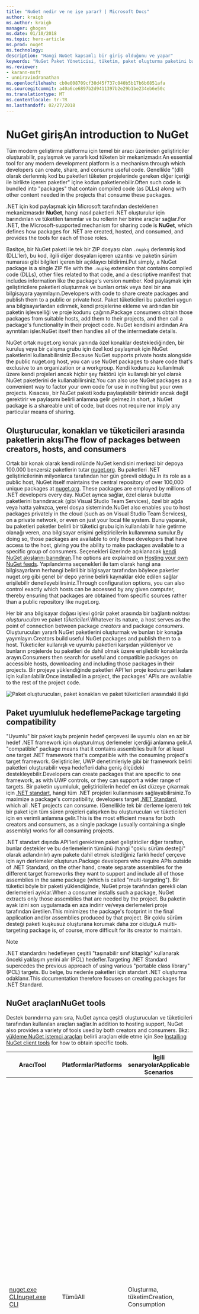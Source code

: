 ```yaml
---
title: "NuGet nedir ve ne işe yarar? | Microsoft Docs"
author: kraigb
ms.author: kraigb
manager: ghogen
ms.date: 01/10/2018
ms.topic: hero-article
ms.prod: nuget
ms.technology: 
description: "Hangi NuGet kapsamlı bir giriş olduğunu ve yapar"
keywords: "NuGet Paket Yöneticisi, tüketim, paket oluşturma paketini barındırma"
ms.reviewer:
- karann-msft
- unniravindranathan
ms.openlocfilehash: cb0e008709cf30d45f737c040b5b17b6b6851afa
ms.sourcegitcommit: a40a6ce6897b2d9411397b2e29b1be234eb6e50c
ms.translationtype: MT
ms.contentlocale: tr-TR
ms.lasthandoff: 02/27/2018
---
```

# <a name="an-introduction-to-nuget"></a><span data-ttu-id="1d46c-105">NuGet giriş</span><span class="sxs-lookup"><span data-stu-id="1d46c-105">An introduction to NuGet</span></span>

<span data-ttu-id="1d46c-106">Tüm modern geliştirme platformu için temel bir aracı üzerinden geliştiriciler oluşturabilir, paylaşmak ve yararlı kod tüketen bir mekanizmadır.</span><span class="sxs-lookup"><span data-stu-id="1d46c-106">An essential tool for any modern development platform is a mechanism through which developers can create, share, and consume useful code.</span></span> <span data-ttu-id="1d46c-107">Genellikle "(dll) olarak derlenmiş kod bu paketleri tüketen projelerinde gereken diğer içeriği ile birlikte içeren paketler" içine kodun paketlenebilir.</span><span class="sxs-lookup"><span data-stu-id="1d46c-107">Often such code is bundled into "packages" that contain compiled code (as DLLs) along with other content needed in the projects that consume these packages.</span></span>

<span data-ttu-id="1d46c-108">.NET için kod paylaşmak için Microsoft tarafından desteklenen mekanizmasıdır **NuGet**, hangi nasıl paketleri .NET oluşturulur için barındırılan ve tüketilen tanımlar ve bu rollerin her birine araçlar sağlar.</span><span class="sxs-lookup"><span data-stu-id="1d46c-108">For .NET, the Microsoft-supported mechanism for sharing code is **NuGet**, which defines how packages for .NET are created, hosted, and consumed, and provides the tools for each of those roles.</span></span>

<span data-ttu-id="1d46c-109">Basitçe, bir NuGet paketi ile tek bir ZIP dosyası olan `.nupkg` derlenmiş kod (DLL'ler), bu kod, ilgili diğer dosyaları içeren uzantısı ve paketin sürüm numarası gibi bilgileri içeren bir açıklayıcı bildirimi.</span><span class="sxs-lookup"><span data-stu-id="1d46c-109">Put simply, a NuGet package is a single ZIP file with the `.nupkg` extension that contains compiled code (DLLs), other files related to that code, and a descriptive manifest that includes information like the package's version number.</span></span> <span data-ttu-id="1d46c-110">Kod paylaşmak için geliştiricilere paketleri oluşturmak ve bunları ortak veya özel bir ana bilgisayara yayımlayın.</span><span class="sxs-lookup"><span data-stu-id="1d46c-110">Developers with code to share create packages and publish them to a public or private host.</span></span> <span data-ttu-id="1d46c-111">Paket tüketicileri bu paketleri uygun ana bilgisayarlardan edinmek, kendi projelerine ekleme ve ardından bir paketin işlevselliği ve proje kodunu çağırın.</span><span class="sxs-lookup"><span data-stu-id="1d46c-111">Package consumers obtain those packages from suitable hosts, add them to their projects, and then call a package's functionality in their project code.</span></span> <span data-ttu-id="1d46c-112">NuGet kendisini ardından Ara ayrıntıları işler.</span><span class="sxs-lookup"><span data-stu-id="1d46c-112">NuGet itself then handles all of the intermediate details.</span></span>

<span data-ttu-id="1d46c-113">NuGet ortak nuget.org konak yanında özel konaklar desteklediğinden, bir kuruluş veya bir çalışma grubu için özel kod paylaşmak için NuGet paketlerini kullanabilirsiniz.</span><span class="sxs-lookup"><span data-stu-id="1d46c-113">Because NuGet supports private hosts alongside the public nuget.org host, you can use NuGet packages to share code that's exclusive to an organization or a workgroup.</span></span> <span data-ttu-id="1d46c-114">Kendi kodunuzu kullanılmak üzere kendi projeleri ancak hiçbir şey faktörü için kullanışlı bir yol olarak NuGet paketlerini de kullanabilirsiniz.</span><span class="sxs-lookup"><span data-stu-id="1d46c-114">You can also use NuGet packages as a convenient way to factor your own code for use in nothing but your own projects.</span></span> <span data-ttu-id="1d46c-115">Kısacası, bir NuGet paketi kodu paylaşılabilir birimidir ancak değil gerektirir ve paylaşımı belirli anlamına gelir gelmez.</span><span class="sxs-lookup"><span data-stu-id="1d46c-115">In short, a NuGet package is a shareable unit of code, but does not require nor imply any particular means of sharing.</span></span>

## <a name="the-flow-of-packages-between-creators-hosts-and-consumers"></a><span data-ttu-id="1d46c-116">Oluşturucular, konakları ve tüketicileri arasında paketlerin akışı</span><span class="sxs-lookup"><span data-stu-id="1d46c-116">The flow of packages between creators, hosts, and consumers</span></span>

<span data-ttu-id="1d46c-117">Ortak bir konak olarak kendi rolünde NuGet kendisini merkezi bir depoya 100.000 benzersiz paketlerin tutar [nuget.org](https://www.nuget.org). Bu paketleri .NET geliştiricilerinin milyonlarca tarafından her gün görevli olduğu.</span><span class="sxs-lookup"><span data-stu-id="1d46c-117">In its role as a public host, NuGet itself maintains the central repository of over 100,000 unique packages at [nuget.org](https://www.nuget.org). These packages are employed by millions of .NET developers every day.</span></span> <span data-ttu-id="1d46c-118">NuGet ayrıca sağlar, özel olarak bulutta paketlerini barındıracak (gibi Visual Studio Team Services), özel bir ağda veya hatta yalnızca, yerel dosya sisteminde.</span><span class="sxs-lookup"><span data-stu-id="1d46c-118">NuGet also enables you to host packages privately in the cloud (such as on Visual Studio Team Services), on a private network, or even on just your local file system.</span></span> <span data-ttu-id="1d46c-119">Bunu yaparak, bu paketleri paketler belirli bir tüketici grubu için kullanılabilir hale getirme olanağı veren, ana bilgisayar erişimi geliştiricilerin kullanımına sunulur.</span><span class="sxs-lookup"><span data-stu-id="1d46c-119">By doing so, those packages are available to only those developers that have access to the host, giving you the ability to make packages available to a specific group of consumers.</span></span> <span data-ttu-id="1d46c-120">Seçenekleri üzerinde açıklanacak [kendi NuGet akışlarını barındıran](hosting-packages/overview.md).</span><span class="sxs-lookup"><span data-stu-id="1d46c-120">The options are explained on [Hosting your own NuGet feeds](hosting-packages/overview.md).</span></span> <span data-ttu-id="1d46c-121">Yapılandırma seçenekleri ile tam olarak hangi ana bilgisayarların herhangi belirli bir bilgisayar tarafından böylece paketler nuget.org gibi genel bir depo yerine belirli kaynaklar elde edilen sağlar erişilebilir denetleyebilirsiniz.</span><span class="sxs-lookup"><span data-stu-id="1d46c-121">Through configuration options, you can also control exactly which hosts can be accessed by any given computer, thereby ensuring that packages are obtained from specific sources rather than a public repository like nuget.org.</span></span>

<span data-ttu-id="1d46c-122">Her bir ana bilgisayar doğası işlevi görür paket arasında bir bağlantı noktası *oluşturucuları* ve paket *tüketicileri*.</span><span class="sxs-lookup"><span data-stu-id="1d46c-122">Whatever its nature, a host serves as the point of connection between package *creators* and package *consumers*.</span></span> <span data-ttu-id="1d46c-123">Oluşturucuları yararlı NuGet paketlerini oluşturmak ve bunları bir konağa yayımlayın.</span><span class="sxs-lookup"><span data-stu-id="1d46c-123">Creators build useful NuGet packages and publish them to a host.</span></span> <span data-ttu-id="1d46c-124">Tüketiciler kullanışlı ve uyumlu paketleri karşıdan yükleniyor ve bunların projelerde bu paketleri de dahil olmak üzere erişilebilir konaklarda arayın.</span><span class="sxs-lookup"><span data-stu-id="1d46c-124">Consumers then search for useful and compatible packages on accessible hosts, downloading and including those packages in their projects.</span></span> <span data-ttu-id="1d46c-125">Bir projeye yüklendiğinde paketleri API'leri proje kodunu geri kalanı için kullanılabilir.</span><span class="sxs-lookup"><span data-stu-id="1d46c-125">Once installed in a project, the packages' APIs are available to the rest of the project code.</span></span>

![Paket oluşturucuları, paket konakları ve paket tüketicileri arasındaki ilişki](media/nuget-roles.png)

## <a name="package-targeting-compatibility"></a><span data-ttu-id="1d46c-127">Paket uyumluluk hedefleme</span><span class="sxs-lookup"><span data-stu-id="1d46c-127">Package targeting compatibility</span></span>

<span data-ttu-id="1d46c-128">"Uyumlu" bir paket kaybı projenin hedef çerçevesi ile uyumlu olan en az bir hedef .NET framework için oluşturulmuş derlemeler içerdiği anlamına gelir.</span><span class="sxs-lookup"><span data-stu-id="1d46c-128">A "compatible" package means that it contains assemblies built for at least one target .NET framework that's compatible with the consuming project's target framework.</span></span> <span data-ttu-id="1d46c-129">Geliştiriciler, UWP denetimleriyle gibi bir framework belirli paketleri oluşturabilir veya hedefleri daha geniş ölçüdeki destekleyebilir.</span><span class="sxs-lookup"><span data-stu-id="1d46c-129">Developers can create packages that are specific to one framework, as with UWP controls, or they can support a wider range of targets.</span></span> <span data-ttu-id="1d46c-130">Bir paketin uyumluluk, geliştiricilerin hedef en üst düzeye çıkarmak için [.NET standart](/dotnet/standard/net-standard), hangi tüm .NET projeleri kullanmasını sağlayabilirsiniz.</span><span class="sxs-lookup"><span data-stu-id="1d46c-130">To maximize a package's compatibility, developers target [.NET Standard](/dotnet/standard/net-standard), which all .NET projects can consume.</span></span> <span data-ttu-id="1d46c-131">(Genellikle tek bir derleme içeren) tek bir paket için tüm süren projeleri çalışırken bu oluşturucuları ve tüketicileri için en verimli anlamına gelir.</span><span class="sxs-lookup"><span data-stu-id="1d46c-131">This is the most efficient means for both creators and consumers, as a single package (usually containing a single assembly) works for all consuming projects.</span></span>

<span data-ttu-id="1d46c-132">.NET standart dışında API'leri gerektiren paket geliştiriciler diğer taraftan, bunlar destekler ve bu derlemelerin tümünü (hangi "çoklu sürüm desteği" olarak adlandırılır) aynı pakete dahil etmek istediğiniz farklı hedef çerçeve için ayrı derlemeler oluşturun.</span><span class="sxs-lookup"><span data-stu-id="1d46c-132">Package developers who require APIs outside of .NET Standard, on the other hand, create separate assemblies for the different target frameworks they want to support and include all of those assemblies in the same package (which is called "multi-targeting").</span></span> <span data-ttu-id="1d46c-133">Bir tüketici böyle bir paketi yüklendiğinde, NuGet proje tarafından gerekli olan derlemeleri ayıklar.</span><span class="sxs-lookup"><span data-stu-id="1d46c-133">When a consumer installs such a package, NuGet extracts only those assemblies that are needed by the project.</span></span> <span data-ttu-id="1d46c-134">Bu paketin ayak izini son uygulamada en aza indirir ve/veya derlemeleri proje tarafından üretilen.</span><span class="sxs-lookup"><span data-stu-id="1d46c-134">This minimizes the package's footprint in the final application and/or assemblies produced by that project.</span></span> <span data-ttu-id="1d46c-135">Bir çoklu sürüm desteği paketi kuşkusuz oluşturana korumak daha zor olduğu.</span><span class="sxs-lookup"><span data-stu-id="1d46c-135">A multi-targeting package is, of course, more difficult for its creator to maintain.</span></span>

> [!Note]
> <span data-ttu-id="1d46c-136">.NET standardını hedefleyen çeşitli "taşınabilir sınıf kitaplığı" kullanarak önceki yaklaşım yerini alır (PCL) hedefler.</span><span class="sxs-lookup"><span data-stu-id="1d46c-136">Targeting .NET Standard supercedes the previous approach of using various "portable class library" (PCL) targets.</span></span> <span data-ttu-id="1d46c-137">Bu belge, bu nedenle paketleri için standart .NET oluşturma odaklanır.</span><span class="sxs-lookup"><span data-stu-id="1d46c-137">This documentation therefore focuses on creating packages for .NET Standard.</span></span>

## <a name="nuget-tools"></a><span data-ttu-id="1d46c-138">NuGet araçları</span><span class="sxs-lookup"><span data-stu-id="1d46c-138">NuGet tools</span></span>

<span data-ttu-id="1d46c-139">Destek barındırma yanı sıra, NuGet ayrıca çeşitli oluşturucuları ve tüketicileri tarafından kullanılan araçları sağlar.</span><span class="sxs-lookup"><span data-stu-id="1d46c-139">In addition to hosting support, NuGet also provides a variety of tools used by both creators and consumers.</span></span> <span data-ttu-id="1d46c-140">Bkz: [yükleme NuGet istemci araçları](install-nuget-client-tools.md) belirli araçları elde etme için.</span><span class="sxs-lookup"><span data-stu-id="1d46c-140">See [Installing NuGet client tools](install-nuget-client-tools.md) for how to obtain specific tools.</span></span>

| <span data-ttu-id="1d46c-141">Aracı</span><span class="sxs-lookup"><span data-stu-id="1d46c-141">Tool</span></span> | <span data-ttu-id="1d46c-142">Platformlar</span><span class="sxs-lookup"><span data-stu-id="1d46c-142">Platforms</span></span> | <span data-ttu-id="1d46c-143">İlgili senaryolar</span><span class="sxs-lookup"><span data-stu-id="1d46c-143">Applicable Scenarios</span></span> | <span data-ttu-id="1d46c-144">Açıklama</span><span class="sxs-lookup"><span data-stu-id="1d46c-144">Description</span></span> |
| --- | --- | --- | --- |
| [<span data-ttu-id="1d46c-145">nuget.exe CLI</span><span class="sxs-lookup"><span data-stu-id="1d46c-145">nuget.exe CLI</span></span>](tools/nuget-exe-cli-reference.md) | <span data-ttu-id="1d46c-146">Tümü</span><span class="sxs-lookup"><span data-stu-id="1d46c-146">All</span></span> | <span data-ttu-id="1d46c-147">Oluşturma, tüketim</span><span class="sxs-lookup"><span data-stu-id="1d46c-147">Creation, Consumption</span></span> | <span data-ttu-id="1d46c-148">Özellikle bazı yalnızca tüketicileri için uygulama paketi oluşturucuları uygulayarak bazı komutlar tüm NuGet yetenekleri sağlar ve diğerleri hem de uygulama.</span><span class="sxs-lookup"><span data-stu-id="1d46c-148">Provides all NuGet capabilities, with some commands applying specifically to package creators, some applying only to consumers, and others applying to both.</span></span> <span data-ttu-id="1d46c-149">Örneğin, oluşturucuları kullanma paketini `nuget pack` çeşitli derlemeler ve ilişkili dosyaları bir paket oluşturmak için tüketiciler kullanım paketini komutu `nuget install` proje klasörünü ve herkesin paketleri dahil için kullanır `nuget config` NuGet yapılandırmayı ayarlamak için değişkenleri.</span><span class="sxs-lookup"><span data-stu-id="1d46c-149">For example, package creators use the `nuget pack` command to create a package from various assemblies and related files, package consumers use `nuget install` to include packages in a project folder, and everyone uses `nuget config` to set NuGet configuration variables.</span></span> <span data-ttu-id="1d46c-150">Bir platform belirsiz aracı olarak NuGet CLI Visual Studio projeleri ile etkileşime girmez.</span><span class="sxs-lookup"><span data-stu-id="1d46c-150">As a platform-agnostic tool, the NuGet CLI does not interact with Visual Studio projects.</span></span> |
| [<span data-ttu-id="1d46c-151">dotnet CLI</span><span class="sxs-lookup"><span data-stu-id="1d46c-151">dotnet CLI</span></span>](tools/dotnet-Commands.md) | <span data-ttu-id="1d46c-152">Tümü</span><span class="sxs-lookup"><span data-stu-id="1d46c-152">All</span></span> | <span data-ttu-id="1d46c-153">Oluşturma, tüketim</span><span class="sxs-lookup"><span data-stu-id="1d46c-153">Creation, Consumption</span></span> | <span data-ttu-id="1d46c-154">Bazı NuGet CLI doğrudan .NET Core araç zinciri içinde özellikleri sağlar.</span><span class="sxs-lookup"><span data-stu-id="1d46c-154">Provides certain NuGet CLI capabilities directly within the .NET Core tool chain.</span></span> <span data-ttu-id="1d46c-155">NuGet CLI olduğu gibi CLI dotnet Visual Studio projeleri ile etkileşime girmez.</span><span class="sxs-lookup"><span data-stu-id="1d46c-155">As with the NuGet CLI, the dotnet CLI does not interact with Visual Studio projects.</span></span> |
| [<span data-ttu-id="1d46c-156">Paket Yöneticisi Konsolu</span><span class="sxs-lookup"><span data-stu-id="1d46c-156">Package Manager Console</span></span>](tools/package-manager-console.md) | <span data-ttu-id="1d46c-157">Visual Studio Windows</span><span class="sxs-lookup"><span data-stu-id="1d46c-157">Visual Studio on Windows</span></span> | <span data-ttu-id="1d46c-158">Tüketim</span><span class="sxs-lookup"><span data-stu-id="1d46c-158">Consumption</span></span> | <span data-ttu-id="1d46c-159">Sağlar [PowerShell komutlarını](tools/Powershell-Reference.md) yükleme ve Visual Studio projelerinde paketlerini yönetme.</span><span class="sxs-lookup"><span data-stu-id="1d46c-159">Provides [PowerShell commands](tools/Powershell-Reference.md) for installing and managing packages in Visual Studio projects.</span></span> |
| [<span data-ttu-id="1d46c-160">Paket Yöneticisi UI</span><span class="sxs-lookup"><span data-stu-id="1d46c-160">Package Manager UI</span></span>](tools/package-manager-ui.md) | <span data-ttu-id="1d46c-161">Visual Studio Windows</span><span class="sxs-lookup"><span data-stu-id="1d46c-161">Visual Studio on Windows</span></span> | <span data-ttu-id="1d46c-162">Tüketim</span><span class="sxs-lookup"><span data-stu-id="1d46c-162">Consumption</span></span> | <span data-ttu-id="1d46c-163">Yükleme ve Visual Studio projelerinde paketlerini yönetme için kullanımı kolay kullanıcı Arabirimi sağlar.</span><span class="sxs-lookup"><span data-stu-id="1d46c-163">Provides an easy-to-use UI for installing and managing packages in Visual Studio projects.</span></span> |
| [<span data-ttu-id="1d46c-164">NuGet UI yönetme</span><span class="sxs-lookup"><span data-stu-id="1d46c-164">Manage NuGet UI</span></span>](/visualstudio/mac/nuget-walkthrough) | <span data-ttu-id="1d46c-165">Mac için Visual Studio</span><span class="sxs-lookup"><span data-stu-id="1d46c-165">Visual Studio for Mac</span></span> | <span data-ttu-id="1d46c-166">Tüketim</span><span class="sxs-lookup"><span data-stu-id="1d46c-166">Consumption</span></span> | <span data-ttu-id="1d46c-167">Yükleme ve yönetme Mac projeler için paketler Visual Studio için kullanımı kolay kullanıcı Arabirimi sağlar.</span><span class="sxs-lookup"><span data-stu-id="1d46c-167">Provide an easy-to-use UI for installing and managing packages in Visual Studio for Mac projects.</span></span> |
| [<span data-ttu-id="1d46c-168">MSBuild</span><span class="sxs-lookup"><span data-stu-id="1d46c-168">MSBuild</span></span>](reference/msbuild-targets.md) | <span data-ttu-id="1d46c-169">Windows</span><span class="sxs-lookup"><span data-stu-id="1d46c-169">Windows</span></span> | <span data-ttu-id="1d46c-170">Oluşturma, tüketim</span><span class="sxs-lookup"><span data-stu-id="1d46c-170">Creation, Consumption</span></span> | <span data-ttu-id="1d46c-171">Paketleri oluşturma ve MSBuild araç zinciri aracılığıyla doğrudan projesinde kullanılan paketleri geri yükleme yeteneği sağlar.</span><span class="sxs-lookup"><span data-stu-id="1d46c-171">Provides the ability to create packages and restore packages used in a project directly through the MSBuild tool chain.</span></span> |

<span data-ttu-id="1d46c-172">Gördüğünüz gibi birlikte çalıştığınız NuGet araçları, oluşturma, kullanma veya paketler ve üzerinde çalıştığınız platforma yayımlama üzerinde önemli ölçüde bağlıdır.</span><span class="sxs-lookup"><span data-stu-id="1d46c-172">As you can see, the NuGet tools you work with depend greatly on whether you're creating, consuming, or publishing packages, and the platform on which you're working.</span></span> <span data-ttu-id="1d46c-173">Diğer NuGet paketlerde mevcut işlevselliği üstünde oluştururken paket oluşturucuları genellikle ayrıca tüketicileri değildir.</span><span class="sxs-lookup"><span data-stu-id="1d46c-173">Package creators are typically also consumers, as they build on top of functionality that exists in other NuGet packages.</span></span> <span data-ttu-id="1d46c-174">Ve bu paketleri doğal olarak, sırayla hala diğerlerine bağlı.</span><span class="sxs-lookup"><span data-stu-id="1d46c-174">And those packages, of course, may in turn depend on still others.</span></span>

<span data-ttu-id="1d46c-175">Daha fazla bilgi için başlayın [paket oluşturma iş akışı](create-packages/Overview-and-Workflow.md) ve [paket tüketimi iş akışı](consume-packages/Overview-and-Workflow.md) makaleleri.</span><span class="sxs-lookup"><span data-stu-id="1d46c-175">For more information, start with the [Package creation workflow](create-packages/Overview-and-Workflow.md) and [Package consumption workflow](consume-packages/Overview-and-Workflow.md) articles.</span></span>

## <a name="managing-dependencies"></a><span data-ttu-id="1d46c-176">Bağımlılıkları yönetme</span><span class="sxs-lookup"><span data-stu-id="1d46c-176">Managing dependencies</span></span>

<span data-ttu-id="1d46c-177">Diğer iş üzerinde kolayca oluşturma yeteneği paket yönetim sistemi en güçlü özelliklerden biridir.</span><span class="sxs-lookup"><span data-stu-id="1d46c-177">The ability to easily build on the work of others is one of most powerful features of a package management system.</span></span> <span data-ttu-id="1d46c-178">Buna göre NuGet yaptığı çoğunu bu bağımlılığı ağacı veya bir proje adına "Grafik" yönetiyor.</span><span class="sxs-lookup"><span data-stu-id="1d46c-178">Accordingly, much of what NuGet does is managing that dependency tree or "graph" on behalf of a project.</span></span> <span data-ttu-id="1d46c-179">Kısaca, size yalnızca kendiniz bir proje ile doğrudan kullanıyorsanız bu paketleri ile ilgili.</span><span class="sxs-lookup"><span data-stu-id="1d46c-179">Simply said, you need only concern yourself with those packages that you're directly using in a project.</span></span> <span data-ttu-id="1d46c-180">Bu paketleri (hangi sırayla hala başkalarının tüketebileceği) diğer paketleri kullanılmasına neden varsa, NuGet bu tüm alt düzey bağımlılıkları mvc'deki.</span><span class="sxs-lookup"><span data-stu-id="1d46c-180">If any of those packages themselves consume other packages (which can, in turn, consume still others), NuGet takes care of all those down-level dependencies.</span></span>

<span data-ttu-id="1d46c-181">Aşağıdaki resimde sırayla birkaç diğer bağımlı beş paketleri bağımlı bir proje gösterir.</span><span class="sxs-lookup"><span data-stu-id="1d46c-181">The following image shows a project that depends on five packages, which in turn depend on a number of others.</span></span>

![Bir .NET projesi için bir örnek NuGet bağımlılık grafiği](media/dependency-graph.png)

<span data-ttu-id="1d46c-183">Bazı paketler bağımlılık grafikte birden çok kez görüntülendiğine dikkat edin.</span><span class="sxs-lookup"><span data-stu-id="1d46c-183">Notice that some packages appear multiple times in the dependency graph.</span></span> <span data-ttu-id="1d46c-184">Örneğin, paket B üç farklı tüketicileri vardır ve her bir tüketici (gösterilmez) Bu paket için farklı bir sürüm belirtmiş olabilir.</span><span class="sxs-lookup"><span data-stu-id="1d46c-184">For example, there are three different consumers of package B, and each consumer might also specify a different version for that package (not shown).</span></span> <span data-ttu-id="1d46c-185">Yaygın olarak kullanılan paketler için özellikle bir ortak olay budur.</span><span class="sxs-lookup"><span data-stu-id="1d46c-185">This is a common occurrence, especially for widely-used packages.</span></span> <span data-ttu-id="1d46c-186">NuGet Paket B hangi sürümünün tüm tüketicilere tam olarak karşılayan belirlemek için sabit tüm iş Neyse yapar.</span><span class="sxs-lookup"><span data-stu-id="1d46c-186">NuGet fortunately does all the hard work to determine exactly which version of package B satisfies all consumers.</span></span> <span data-ttu-id="1d46c-187">NuGet sonra nasıl olursa olsun tüm diğer paketleri, aynı derin bağımlılık grafiğinin yapar.</span><span class="sxs-lookup"><span data-stu-id="1d46c-187">NuGet then does the same for all other packages, no matter how deep the dependency graph.</span></span>

<span data-ttu-id="1d46c-188">Bu hizmet NuGet nasıl gerçekleştireceğini ile ilgili daha fazla ayrıntı için bkz: [bağımlılık çözümlemesi](consume-packages/dependency-resolution.md).</span><span class="sxs-lookup"><span data-stu-id="1d46c-188">For more details on how NuGet performs this service, see [Dependency resolution](consume-packages/dependency-resolution.md).</span></span>

## <a name="tracking-references-and-restoring-packages"></a><span data-ttu-id="1d46c-189">İzleme başvuruları ve paketleri geri yükleniyor</span><span class="sxs-lookup"><span data-stu-id="1d46c-189">Tracking references and restoring packages</span></span>

<span data-ttu-id="1d46c-190">Projeleri kaynak denetimi depoları, geliştirici bilgisayarlar arasında kolayca geçiş yapabilirsiniz çünkü sunucuları oluşturun ve diğerleri onu ikili derlemelerden NuGet paketleri doğrudan bir projeye bağlı tutmak için yüksek oranda zordur.</span><span class="sxs-lookup"><span data-stu-id="1d46c-190">Because projects can easily move between developer computers, source control repositories, build servers, and so forth, it's highly impractical to keep binary assemblies from NuGet packages directly bound to a project.</span></span> <span data-ttu-id="1d46c-191">Bunun yapılması gereksiz yere bloated proje her kopyasını (ve dolayısıyla kaynak denetimi depoları alanı boşa harcanmasına).</span><span class="sxs-lookup"><span data-stu-id="1d46c-191">Doing so would make each copy of the project unnecessarily bloated (and thereby waste space in source control repositories).</span></span> <span data-ttu-id="1d46c-192">Ayrıca, çok projeyi tüm kopyalarını arasında uygulanacak güncelleştirmeleri yaptığınız gibi daha yeni sürümlerle paket ikili dosyaları güncelleştirmek zorlaştıran.</span><span class="sxs-lookup"><span data-stu-id="1d46c-192">It would also make it very difficult to update package binaries to newer versions as updates would have to be applied across all copies of the project.</span></span>

<span data-ttu-id="1d46c-193">NuGet, bunun yerine bir proje, en üst düzey ve alt düzey bağımlılıkları bağlı olan paketlerin basit başvuru listesini tutar.</span><span class="sxs-lookup"><span data-stu-id="1d46c-193">NuGet instead maintains a simple reference list of the packages upon which a project depends, including both top-level and down-level dependencies.</span></span> <span data-ttu-id="1d46c-194">Her bir paket bir projeye bazı ana bilgisayardan yüklediğinizde, diğer bir deyişle, NuGet paket tanımlayıcısı ve sürüm numarası referans listesindeki kaydeder.</span><span class="sxs-lookup"><span data-stu-id="1d46c-194">That is, whenever you install a package from some host into a project, NuGet records the package identifier and version number in the reference list.</span></span> <span data-ttu-id="1d46c-195">(Bir paket kaldırma doğal olarak, listeden kaldırır.) NuGet açıklandığı gibi istek üzerine tüm başvurulmuş paketlerini geri yüklemek için bir yol ardından sağlar [paket geri yüklemesi](consume-packages/package-restore.md).</span><span class="sxs-lookup"><span data-stu-id="1d46c-195">(Uninstalling a package, of course, removes it from the list.) NuGet then provides a means to restore all referenced packages upon request, as described on [Package restore](consume-packages/package-restore.md).</span></span>

![NuGet başvuru listesini paket yüklemesinde oluşturulur ve başka bir yerde paketlerini geri yüklemek için kullanılabilir](media/nuget-restore.png)

<span data-ttu-id="1d46c-197">Yalnızca başvuru listesi ile NuGet daha sonra yeniden yükleyebilirsiniz&mdash;diğer bir deyişle, *geri*&mdash;tüm ortak ve/veya özel konakları sonraki bir zamanda bu paketlerin.</span><span class="sxs-lookup"><span data-stu-id="1d46c-197">With only the reference list, NuGet can then reinstall&mdash;that is, *restore*&mdash;all of those packages from public and/or private hosts at any later time.</span></span> <span data-ttu-id="1d46c-198">Kaynak denetimi veya diğer herhangi bir yolla paylaşımı için bir proje yürüten yaptığınızda, yalnızca başvuru listesi içerir ve herhangi bir paket ikili hariç tutmak (bkz [paketler ve kaynak denetimi](consume-packages/packages-and-source-control.md).)</span><span class="sxs-lookup"><span data-stu-id="1d46c-198">When committing a project to source control, or sharing it in some other way, you include only the reference list and exclude any package binaries (see [Packages and source control](consume-packages/packages-and-source-control.md).)</span></span>

<span data-ttu-id="1d46c-199">Bir otomatik dağıtım sisteminin bir parçası proje bir kopyasını alma bir yapı sunucusu gibi bir proje alan bilgisayar yalnızca bunlar gerekli olduğunda bağımlılıkları geri yüklemek için NuGet sorar.</span><span class="sxs-lookup"><span data-stu-id="1d46c-199">The computer that receives a project, such as a build server obtaining a copy of the project as part of an automated deployment system, simply asks NuGet to restore dependencies whenever they're needed.</span></span> <span data-ttu-id="1d46c-200">Visual Studio Team Services "NuGet geri yükleme" adımları tam bu amaçla sağlamak gibi sistemler oluşturabilir.</span><span class="sxs-lookup"><span data-stu-id="1d46c-200">Build systems like Visual Studio Team Services provide "NuGet restore" steps for this exact purpose.</span></span> <span data-ttu-id="1d46c-201">Benzer şekilde, ne zaman geliştiriciler elde proje bir kopyasını (olarak depo kopyalarken) gibi bir komutu çalıştırabilirsiniz `nuget restore` (NuGet CLI) `dotnet restore` (dotnet CLI) veya `Install-Package` tüm gerekli paketlerini almak için (Paket Yöneticisi Konsolu).</span><span class="sxs-lookup"><span data-stu-id="1d46c-201">Similarly, when developers obtain a copy of a project (as when cloning a repository), they can invoke a command like `nuget restore` (NuGet CLI), `dotnet restore` (dotnet CLI), or `Install-Package` (Package Manager Console) to obtain all the necessary packages.</span></span> <span data-ttu-id="1d46c-202">Kendi bölümü için Visual Studio Proje oluşturulurken paketleri otomatik olarak geri yükler.</span><span class="sxs-lookup"><span data-stu-id="1d46c-202">Visual Studio, for its part, automatically restores packages when building a project.</span></span>

<span data-ttu-id="1d46c-203">Açıkçası, daha sonra geliştiriciler ilgilenen nerede NuGet birincil rolü projenizin adına başvuru listeleyen Bakımı ve sağlayarak bu başvurulan bir paket verimli bir şekilde geri yükleme (ve güncelleştirmek için) anlamına gelir.</span><span class="sxs-lookup"><span data-stu-id="1d46c-203">Clearly, then, NuGet's primary role where developers are concerned is maintaining that reference list on behalf of your project and providing the means to efficiently restore (and update) those referenced packages.</span></span> <span data-ttu-id="1d46c-204">Bu liste, iki birinde tutulur *paket Yönetimi biçimleri*adlı gibi:</span><span class="sxs-lookup"><span data-stu-id="1d46c-204">This list is maintained in one of two *package management formats*, as they're called:</span></span>

- <span data-ttu-id="1d46c-205">[`packages.config`](reference/packages-config.md): *(NuGet 1.0 +)* projesinde, diğer bağımlılıklar dahil olmak üzere tüm bağımlılıkları düz bir listesini tutar bir XML dosyası yüklü paketler.</span><span class="sxs-lookup"><span data-stu-id="1d46c-205">[`packages.config`](reference/packages-config.md): *(NuGet 1.0+)* An XML file that maintains a flat list of all dependencies in the project, including the dependencies of other installed packages.</span></span>
- <span data-ttu-id="1d46c-206">[PackageReference](consume-packages/package-references-in-project-files.md) (veya "paketini proje dosyalarını başvurularında") | *(NuGet 4.0 +)* ayrı bir dosya gerektiği şekilde bir projenin en üst düzey bağımlılıkları doğrudan proje dosyası listesini tutar.</span><span class="sxs-lookup"><span data-stu-id="1d46c-206">[PackageReference](consume-packages/package-references-in-project-files.md) (or "package references in project files") | *(NuGet 4.0+)* Maintains a list of a project's top-level dependencies directly within the project file, so no separate file is needed.</span></span> <span data-ttu-id="1d46c-207">İlişkili bir dosya `project.assets.json`, genel bağımlılık grafiğinin yönetmek için dinamik olarak oluşturulur.</span><span class="sxs-lookup"><span data-stu-id="1d46c-207">An associated file, `project.assets.json`, is dynamically generated to manage the overall dependency graph.</span></span>

<span data-ttu-id="1d46c-208">Hangi paket Yönetimi biçimi herhangi belirli bir projede işe proje türü ve kullanılabilir bir NuGet (ve/veya Visual Studio) sürümü bağlıdır.</span><span class="sxs-lookup"><span data-stu-id="1d46c-208">Which package management format is employed in any given project depends on the project type, and the available version of NuGet (and/or Visual Studio).</span></span> <span data-ttu-id="1d46c-209">Hangi biçimi kullanılan denetlemek için yalnızca Ara `packages.config` ilk paketinizi yükledikten sonra proje kök.</span><span class="sxs-lookup"><span data-stu-id="1d46c-209">To check what format is being used, simply look for `packages.config` in the project root after installing your first package.</span></span> <span data-ttu-id="1d46c-210">Bu dosya yoksa, doğrudan için proje dosyası bakın bir &lt;PackageReference&gt;öğesi.</span><span class="sxs-lookup"><span data-stu-id="1d46c-210">If you don't have that file, look in the project file directly for a &lt;PackageReference&gt;element.</span></span>

## <a name="what-else-does-nuget-do"></a><span data-ttu-id="1d46c-211">Else NuGet ne yapar?</span><span class="sxs-lookup"><span data-stu-id="1d46c-211">What else does NuGet do?</span></span>

<span data-ttu-id="1d46c-212">Şu ana kadar olan NuGet aşağıdaki özelliklere öğrendiniz:</span><span class="sxs-lookup"><span data-stu-id="1d46c-212">So far you've learned the following characteristics of NuGet:</span></span>
- <span data-ttu-id="1d46c-213">NuGet özel barındırma için Destek Merkezi nuget.org deposuyla sağlar.</span><span class="sxs-lookup"><span data-stu-id="1d46c-213">NuGet provides the central nuget.org repository with support for private hosting.</span></span>
- <span data-ttu-id="1d46c-214">NuGet araçları geliştiriciler oluşturma, yayımlama ve paketleri kullanma için gereken sağlar.</span><span class="sxs-lookup"><span data-stu-id="1d46c-214">NuGet provides the tools developers need for creating, publishing, and consuming packages.</span></span>
- <span data-ttu-id="1d46c-215">En önemlisi, NuGet paketleri geri yükleyin ve bu listeden bu paketleri güncelleştirmek için kullanılan bir proje ve özelliği başvuru listesini tutar.</span><span class="sxs-lookup"><span data-stu-id="1d46c-215">Most importantly, NuGet maintains a reference list of packages used in a project and the ability to restore and update those packages from that list.</span></span>

<span data-ttu-id="1d46c-216">Verimli çalışmak bu işlemleri yapmak için bazı Perde Arkası iyileştirmeleri NuGet yapar.</span><span class="sxs-lookup"><span data-stu-id="1d46c-216">To make these processes work efficiently, NuGet does some behind-the-scenes optimizations.</span></span> <span data-ttu-id="1d46c-217">Özellikle, her iki bilgisayar genelinde NuGet yönetir ve kısayol yükleme ve yeniden projeye özgü paketi önbelleğe alır.</span><span class="sxs-lookup"><span data-stu-id="1d46c-217">Most notably, NuGet manages both computer-wide and project-specific package caches to shortcut installation and reinstallation.</span></span> <span data-ttu-id="1d46c-218">Bilgisayar genelinde önbellek söz konusu olduğu yerlerdeki başka bir projede aynı paket yükleme başka bir yükleme tabi değil gibi bir proje ile yükleyip herhangi bir paket önbellekte depolanır.</span><span class="sxs-lookup"><span data-stu-id="1d46c-218">Where the computer-wide cache is concerned, any package that you download and install in a project is stored in the cache, such that installing the same package in another project doesn't incur another download.</span></span> <span data-ttu-id="1d46c-219">Çok sayıda paketleri, sık sık geri yüklerken bu gibi bir derleme sunucusundaki açıkça çok yararlıdır.</span><span class="sxs-lookup"><span data-stu-id="1d46c-219">This is clearly very helpful when you're frequently restoring a larger number of packages, as on a build server.</span></span> <span data-ttu-id="1d46c-220">Mekanizması ve nasıl çalışacağınız hakkında daha fazla bilgi için bkz: [NuGet önbelleği yönetme](consume-packages/Managing-the-Nuget-Cache.md).</span><span class="sxs-lookup"><span data-stu-id="1d46c-220">For more details on the mechanism and how to work with it, see [Managing the NuGet cache](consume-packages/Managing-the-Nuget-Cache.md).</span></span>

<span data-ttu-id="1d46c-221">Tek bir proje içinde tekrar aynı paketin farklı sürümleri için birden çok başvuru çözme içeren genel bağımlılık grafiğinin NuGet yönetir.</span><span class="sxs-lookup"><span data-stu-id="1d46c-221">Within an individual project, NuGet manages the overall dependency graph, which again includes resolving multiple references to different versions of the same package.</span></span> <span data-ttu-id="1d46c-222">Bir proje kendilerini aynı bağımlılıklara sahip bir veya daha fazla paket üzerinde bir bağımlılık alır oldukça yaygındır.</span><span class="sxs-lookup"><span data-stu-id="1d46c-222">It's quite common that a project takes a dependency on one or more packages that themselves have the same dependencies.</span></span> <span data-ttu-id="1d46c-223">Bazı nuget.org en yararlı yardımcı programı paketleri tarafından birçok diğer paketleri görevli olduğu.</span><span class="sxs-lookup"><span data-stu-id="1d46c-223">Some of the most useful utility packages on nuget.org are employed by many other packages.</span></span> <span data-ttu-id="1d46c-224">Tüm bağımlılık grafiğinde daha sonra kolayca on farklı başvuruları aynı paketin farklı sürümlerine sahip olabilir.</span><span class="sxs-lookup"><span data-stu-id="1d46c-224">In the entire dependency graph, then, you could easily have ten different references to different versions of the same package.</span></span> <span data-ttu-id="1d46c-225">Bu paket birden fazla sürümünü uygulamasına getiren önlemek için hangi tek sürüm tüm tüketiciler tarafından kullanılabilir çıkışı NuGet sıralar.</span><span class="sxs-lookup"><span data-stu-id="1d46c-225">To avoid bringing multiple versions of that package into the application itself, NuGet sorts out which single version can be used by all consumers.</span></span> <span data-ttu-id="1d46c-226">(Daha fazla bilgi için bkz: [bağımlılık çözümlemesi](consume-packages/dependency-resolution.md).)</span><span class="sxs-lookup"><span data-stu-id="1d46c-226">(For more information, see [Dependency Resolution](consume-packages/dependency-resolution.md).)</span></span>

<span data-ttu-id="1d46c-227">Bunun ötesinde, NuGet paketleri nasıl yapılandırıldığı için ilgili tüm belirtimleri tutar (de dahil olmak üzere [yerelleştirme](create-packages/creating-localized-packages.md) ve [hata ayıklama simgeleri](create-packages/symbol-packages.md)) ve nasıl başvurulan (de dahil olmak üzere [ Sürüm aralıkları](reference/package-versioning.md#version-ranges-and-wildcards) ve [yayın öncesi sürümleri](create-packages/prerelease-packages.md).) NuGet Ayrıca kendi hizmetleriyle program aracılığıyla çalışma için çeşitli API'ler sağlar ve Visual Studio uzantıları ve proje şablonları yazma geliştiriciler için destek sağlar.</span><span class="sxs-lookup"><span data-stu-id="1d46c-227">Beyond that, NuGet maintains all the specifications related to how packages are structured (including [localization](create-packages/creating-localized-packages.md) and [debug symbols](create-packages/symbol-packages.md)) and how they are referenced (including [version ranges](reference/package-versioning.md#version-ranges-and-wildcards) and [pre-release versions](create-packages/prerelease-packages.md).) NuGet also provides various APIs to work with its services programmatically, and provides support for developers who write Visual Studio extensions and project templates.</span></span>

<span data-ttu-id="1d46c-228">Bu belge için içindekiler göz atmak için bir dakikanızı ayırın ve tüm bu özellikler, sürüm notları geri NuGet beginnings dating birlikte temsil bakın.</span><span class="sxs-lookup"><span data-stu-id="1d46c-228">Take a moment to browse the table of contents for this documentation, and you see all of these capabilities represented there, along with release notes dating back to NuGet's beginnings.</span></span>

## <a name="comments-contributions-and-issues"></a><span data-ttu-id="1d46c-229">Açıklamalar, katkı ve sorunları</span><span class="sxs-lookup"><span data-stu-id="1d46c-229">Comments, contributions, and issues</span></span>

<span data-ttu-id="1d46c-230">Son olarak, biz çok açıklamaları ve bu belgelerine katkıda Hoş Geldiniz&mdash;yalnızca select **geri bildirim** ve **Düzenle** herhangi bir üst kısmında komutları sayfa veya ziyaret [belgeleri Depo](https://github.com/NuGet/docs.microsoft.com-nuget/) ve [belgeleri sorun listesi](https://github.com/NuGet/docs.microsoft.com-nuget/issues) github'da.</span><span class="sxs-lookup"><span data-stu-id="1d46c-230">Finally, we very much welcome comments and contributions to this documentation&mdash;just select the **Feedback** and **Edit** commands on the top of any page, or visit the [docs repository](https://github.com/NuGet/docs.microsoft.com-nuget/) and [docs issue list](https://github.com/NuGet/docs.microsoft.com-nuget/issues) on GitHub.</span></span>

<span data-ttu-id="1d46c-231">Biz de NuGet kendisini Katkıları Hoş Geldiniz aracılığıyla kendi [çeşitli GitHub depolarının](https://github.com/NuGet/Home); NuGet sorunları bulunabilir [https://github.com/NuGet/home/issues](https://github.com/NuGet/home/issues).</span><span class="sxs-lookup"><span data-stu-id="1d46c-231">We also welcome contributions to NuGet itself through its [various GitHub repositories](https://github.com/NuGet/Home); NuGet issues can be found on [https://github.com/NuGet/home/issues](https://github.com/NuGet/home/issues).</span></span>

<span data-ttu-id="1d46c-232">NuGet deneyiminizi keyfini çıkarın!</span><span class="sxs-lookup"><span data-stu-id="1d46c-232">Enjoy your NuGet experience!</span></span>
